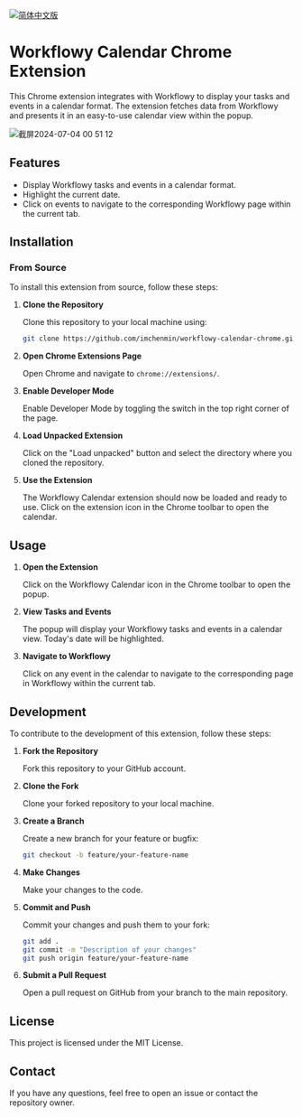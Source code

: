   <a href="./docs/README_CN.md"><img alt="简体中文版" src="https://img.shields.io/badge/简体中文-d9d9d9"></a>
# Workflowy Calendar Chrome Extension

This Chrome extension integrates with Workflowy to display your tasks and events in a calendar format. The extension fetches data from Workflowy and presents it in an easy-to-use calendar view within the popup.

![截屏2024-07-04 00 51 12](https://github.com/imchenmin/workflowy-calendar-chrome/assets/20356658/59d4761c-4c11-47b2-8feb-f5c3c700aff5)
## Features

- Display Workflowy tasks and events in a calendar format.
- Highlight the current date.
- Click on events to navigate to the corresponding Workflowy page within the current tab.

## Installation

### From Source

To install this extension from source, follow these steps:

1. **Clone the Repository**

   Clone this repository to your local machine using:
   ```sh
   git clone https://github.com/imchenmin/workflowy-calendar-chrome.git
   ```

2. **Open Chrome Extensions Page**

   Open Chrome and navigate to `chrome://extensions/`.

3. **Enable Developer Mode**

   Enable Developer Mode by toggling the switch in the top right corner of the page.

4. **Load Unpacked Extension**

   Click on the "Load unpacked" button and select the directory where you cloned the repository.

5. **Use the Extension**

   The Workflowy Calendar extension should now be loaded and ready to use. Click on the extension icon in the Chrome toolbar to open the calendar.

## Usage

1. **Open the Extension**

   Click on the Workflowy Calendar icon in the Chrome toolbar to open the popup.

2. **View Tasks and Events**

   The popup will display your Workflowy tasks and events in a calendar view. Today's date will be highlighted.

3. **Navigate to Workflowy**

   Click on any event in the calendar to navigate to the corresponding page in Workflowy within the current tab.

## Development

To contribute to the development of this extension, follow these steps:

1. **Fork the Repository**

   Fork this repository to your GitHub account.

2. **Clone the Fork**

   Clone your forked repository to your local machine.

3. **Create a Branch**

   Create a new branch for your feature or bugfix:
   ```sh
   git checkout -b feature/your-feature-name
   ```

4. **Make Changes**

   Make your changes to the code.

5. **Commit and Push**

   Commit your changes and push them to your fork:
   ```sh
   git add .
   git commit -m "Description of your changes"
   git push origin feature/your-feature-name
   ```

6. **Submit a Pull Request**

   Open a pull request on GitHub from your branch to the main repository.

## License

This project is licensed under the MIT License.

## Contact

If you have any questions, feel free to open an issue or contact the repository owner.


